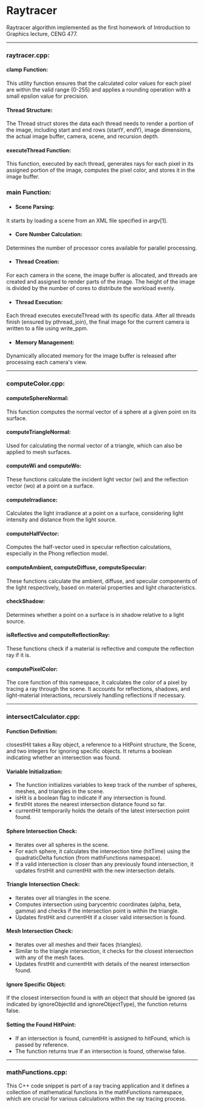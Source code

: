 # Raytracer 

Raytracer algorithm implemented as the first homework of Introduction to Graphics lecture, CENG 477. 

---

### raytracer.cpp:
#### clamp Function: 
This utility function ensures that the calculated color values for each pixel are within the valid range (0-255) and applies a rounding operation with a small epsilon value for precision.
#### Thread Structure: 
The Thread struct stores the data each thread needs to render a portion of the image, including start and end rows (startY, endY), image dimensions, the actual image buffer, camera, scene, and recursion depth.
#### executeThread Function:
This function, executed by each thread, generates rays for each pixel in its assigned portion of the image, computes the pixel color, and stores it in the image buffer.
### main Function:
  * #### Scene Parsing: 
  It starts by loading a scene from an XML file specified in argv[1].
  * #### Core Number Calculation: 
  Determines the number of processor cores available for parallel processing.
  * #### Thread Creation: 
  For each camera in the scene, the image buffer is allocated, and threads are created and assigned to render parts of the image. The height of the image is divided by the number of cores to distribute the workload evenly.
  * #### Thread Execution: 
  Each thread executes executeThread with its specific data. After all threads finish (ensured by pthread_join), the final image for the current camera is written to a file using     write_ppm.
  * #### Memory Management: 
  Dynamically allocated memory for the image buffer is released after processing each camera's view.

---

### computeColor.cpp:

#### computeSphereNormal: 
This function computes the normal vector of a sphere at a given point on its surface.
#### computeTriangleNormal:
Used for calculating the normal vector of a triangle, which can also be applied to mesh surfaces.
#### computeWi and computeWo: 
These functions calculate the incident light vector (wi) and the reflection vector (wo) at a point on a surface.
#### computeIrradiance: 
Calculates the light irradiance at a point on a surface, considering light intensity and distance from the light source.
#### computeHalfVector: 
Computes the half-vector used in specular reflection calculations, especially in the Phong reflection model.
#### computeAmbient, computeDiffuse, computeSpecular: 
These functions calculate the ambient, diffuse, and specular components of the light respectively, based on material properties and light characteristics.
#### checkShadow: 
Determines whether a point on a surface is in shadow relative to a light source.
#### isReflective and computeReflectionRay: 
These functions check if a material is reflective and compute the reflection ray if it is.
#### computePixelColor: 
The core function of this namespace, it calculates the color of a pixel by tracing a ray through the scene. It accounts for reflections, shadows, and light-material interactions, recursively handling reflections if necessary.

---

### intersectCalculator.cpp:

#### Function Definition: 
closestHit takes a Ray object, a reference to a HitPoint structure, the Scene, and two integers for ignoring specific objects. It returns a boolean indicating whether an intersection was found.
#### Variable Initialization:
* The function initializes variables to keep track of the number of spheres, meshes, and triangles in the scene.
* isHit is a boolean flag to indicate if any intersection is found.
* firstHit stores the nearest intersection distance found so far.
* currentHit temporarily holds the details of the latest intersection point found.
#### Sphere Intersection Check:
* Iterates over all spheres in the scene.
* For each sphere, it calculates the intersection time (hitTime) using the quadraticDelta function (from mathFunctions namespace).
* If a valid intersection is closer than any previously found intersection, it updates firstHit and currentHit with the new intersection details.
#### Triangle Intersection Check:
* Iterates over all triangles in the scene.
* Computes intersection using barycentric coordinates (alpha, beta, gamma) and checks if the intersection point is within the triangle.
* Updates firstHit and currentHit if a closer valid intersection is found.
#### Mesh Intersection Check:
* Iterates over all meshes and their faces (triangles).
* Similar to the triangle intersection, it checks for the closest intersection with any of the mesh faces.
* Updates firstHit and currentHit with details of the nearest intersection found.
#### Ignore Specific Object:
If the closest intersection found is with an object that should be ignored (as indicated by ignoreObjectId and ignoreObjectType), the function returns false.
#### Setting the Found HitPoint:
* If an intersection is found, currentHit is assigned to hitFound, which is passed by reference.
* The function returns true if an intersection is found, otherwise false.

---

### mathFunctions.cpp:

This C++ code snippet is part of a ray tracing application and it defines a collection of mathematical functions in the mathFunctions namespace, which are crucial for various calculations within the ray tracing process. 

